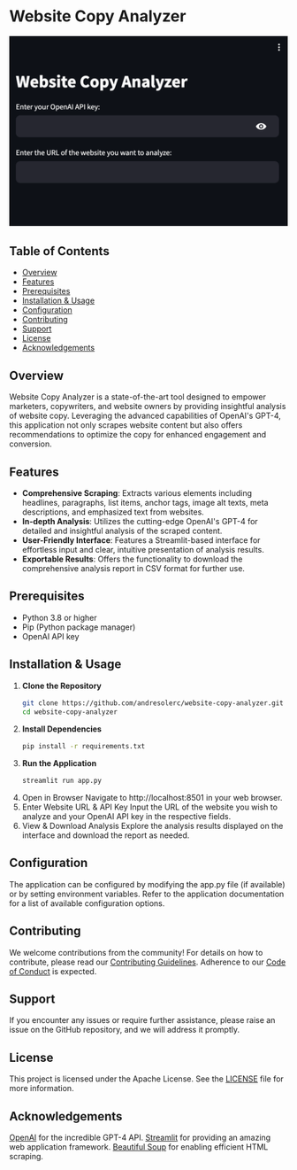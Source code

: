 # Website Copy Analyzer

![Website Copy Analyzer Screenshot](https://github.com/andresolerc/website-copy-analyser/blob/main/website-copy-analyser.png)

## Table of Contents
- [Overview](#overview)
- [Features](#features)
- [Prerequisites](#prerequisites)
- [Installation & Usage](#installation--usage)
- [Configuration](#configuration)
- [Contributing](#contributing)
- [Support](#support)
- [License](#license)
- [Acknowledgements](#acknowledgements)

## Overview

Website Copy Analyzer is a state-of-the-art tool designed to empower marketers, copywriters, and website owners by providing insightful analysis of website copy. Leveraging the advanced capabilities of OpenAI's GPT-4, this application not only scrapes website content but also offers recommendations to optimize the copy for enhanced engagement and conversion.

## Features

- **Comprehensive Scraping**: Extracts various elements including headlines, paragraphs, list items, anchor tags, image alt texts, meta descriptions, and emphasized text from websites.
- **In-depth Analysis**: Utilizes the cutting-edge OpenAI's GPT-4 for detailed and insightful analysis of the scraped content.
- **User-Friendly Interface**: Features a Streamlit-based interface for effortless input and clear, intuitive presentation of analysis results.
- **Exportable Results**: Offers the functionality to download the comprehensive analysis report in CSV format for further use.

## Prerequisites

- Python 3.8 or higher
- Pip (Python package manager)
- OpenAI API key

## Installation & Usage

1. **Clone the Repository**
   ```sh
   git clone https://github.com/andresolerc/website-copy-analyzer.git
   cd website-copy-analyzer

2. **Install Dependencies**
   ```sh
   pip install -r requirements.txt

3. **Run the Application**
   ```sh
   streamlit run app.py

4. Open in Browser
    Navigate to http://localhost:8501 in your web browser.
5. Enter Website URL & API Key
    Input the URL of the website you wish to analyze and your OpenAI API key in the respective fields.
6. View & Download Analysis
    Explore the analysis results displayed on the interface and download the report as needed.

## Configuration

The application can be configured by modifying the app.py file (if available) or by setting environment variables. Refer to the application documentation for a list of available configuration options.

## Contributing
We welcome contributions from the community! For details on how to contribute, please read our [Contributing Guidelines](https://github.com/github/docs/blob/310c7e7c46de2ffcddfb31ca640a76a2543442e0/CONTRIBUTING.md). Adherence to our [Code of Conduct](https://docs.github.com/en/site-policy/github-terms/github-community-code-of-conduct) is expected.

## Support
If you encounter any issues or require further assistance, please raise an issue on the GitHub repository, and we will address it promptly.

## License
This project is licensed under the Apache License. See the [LICENSE](https://github.com/andresolerc/website-copy-analyser/blob/main/LICENSE) file for more information.

## Acknowledgements
[OpenAI](https://www.openai.com/) for the incredible GPT-4 API.
[Streamlit](https://streamlit.io/) for providing an amazing web application framework.
[Beautiful Soup](https://www.crummy.com/software/BeautifulSoup/) for enabling efficient HTML scraping.

